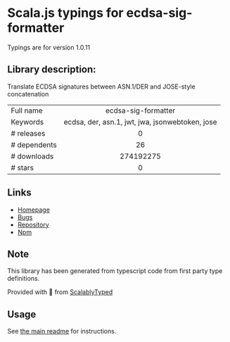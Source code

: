 
# Scala.js typings for ecdsa-sig-formatter

Typings are for version 1.0.11

## Library description:
Translate ECDSA signatures between ASN.1/DER and JOSE-style concatenation

|                    |                 |
| ------------------ | :-------------: |
| Full name          | ecdsa-sig-formatter |
| Keywords           | ecdsa, der, asn.1, jwt, jwa, jsonwebtoken, jose |
| # releases         | 0 |
| # dependents       | 26 |
| # downloads        | 274192275 |
| # stars            | 0 |

## Links
- [Homepage](https://github.com/Brightspace/node-ecdsa-sig-formatter#readme)
- [Bugs](https://github.com/Brightspace/node-ecdsa-sig-formatter/issues)
- [Repository](https://github.com/Brightspace/node-ecdsa-sig-formatter)
- [Npm](https://www.npmjs.com/package/ecdsa-sig-formatter)
    


## Note
This library has been generated from typescript code from first party type definitions.

Provided with :purple_heart: from [ScalablyTyped](https://github.com/oyvindberg/ScalablyTyped)

## Usage
See [the main readme](../../readme.md) for instructions.


